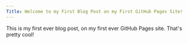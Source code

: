 ```yaml
---
Title: Welcome to my First Blog Post on my First GitHub Pages Site!
---
```


This is my first ever blog post, on my first ever GitHub Pages site. That's pretty cool!
